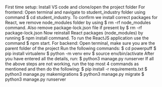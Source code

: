 First time setup:
Install VS code and clone/open the project folder
For frontend:
Open terminal and navigate to student_industry folder using command $ cd student_industry.
To confirm we install correct packages for React, we remove node_modules folder by using $ rm -rf node_modules command.
Also remove package-lock.json file if present by $ rm -rf package-lock.json
Now reinstall React packages (node_modules) by running $ npm install command.
To run the ReactJS application use the command $ npm start.
For backend:
Open terminal, make sure you are the parent folder of the project
Run the following commands:
$ cd powerpuff
$ pip install virtualenv
$ python -m venv env
$ source env/bin/activate
After you have entered all the details, run: $ python3 manage.py runserver
If all the above steps are not working, run the top most 4 commands as mentioned and then do the following:
$ pip install -r requirements.txt
$ python3 manage.py makemigrations
$ python3 manage.py migrate
$ python3 manage.py runserver



